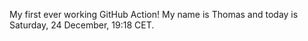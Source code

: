 My first ever working GitHub Action!
My name is Thomas and today is Saturday, 24 December, 19:18 CET. 
